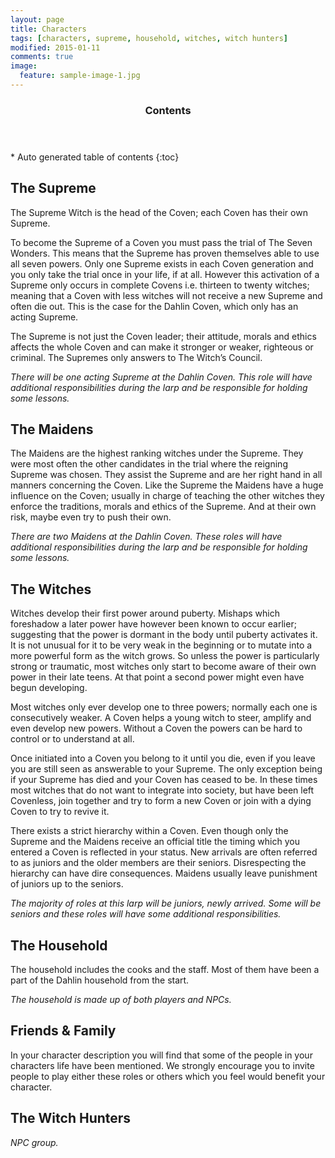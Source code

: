 ```yaml
---
layout: page
title: Characters
tags: [characters, supreme, household, witches, witch hunters]
modified: 2015-01-11
comments: true
image:
  feature: sample-image-1.jpg
---
```


<section id="table-of-contents" class="toc">
  <header>
    <h3>Contents</h3>
  </header>
<div id="drawer" markdown="1">
*  Auto generated table of contents
{:toc}
</div>
</section><!-- /#table-of-contents -->

## The Supreme

The Supreme Witch is the head of the Coven; each Coven has their own Supreme. 

To become the Supreme of a Coven you must pass the trial of The Seven Wonders. This means that the Supreme has proven themselves able to use all seven powers. Only one Supreme exists in each Coven generation and you only take the trial once in your life, if at all. However this activation of a Supreme only occurs in complete Covens i.e. thirteen to twenty witches; meaning that a Coven with less witches will not receive a new Supreme and often die out. This is the case for the Dahlin Coven, which only has an acting Supreme.

The Supreme is not just the Coven leader; their attitude, morals and ethics affects the whole Coven and can make it stronger or weaker, righteous or criminal. The Supremes only answers to The Witch’s Council.

*There will be one acting Supreme at the Dahlin Coven. This role will have additional responsibilities during the larp and be responsible for holding some lessons.*

## The Maidens

The Maidens are the highest ranking witches under the Supreme. They were most often the other candidates in the trial where the reigning Supreme was chosen. They assist the Supreme and are her right hand in all manners concerning the Coven. Like the Supreme the Maidens have a huge influence on the Coven; usually in charge of teaching the other witches they enforce the traditions, morals and ethics of the Supreme. And at their own risk, maybe even try to push their own.

*There are two Maidens at the Dahlin Coven. These roles will have additional responsibilities during the larp and be responsible for holding some lessons.*

## The Witches

Witches develop their first power around puberty. Mishaps which foreshadow a later power have however been known to occur earlier; suggesting that the power is dormant in the body until puberty activates it. It is not unusual for it to be very weak in the beginning or to mutate into a more powerful form as the witch grows. So unless the power is particularly strong or traumatic, most witches only start to become aware of their own power in their late teens. At that point a second power might even have begun developing.

Most witches only ever develop one to three powers; normally each one is consecutively weaker. A Coven helps a young witch to steer, amplify and even develop new powers. Without a Coven the powers can be hard to control or to understand at all. 

Once initiated into a Coven you belong to it until you die, even if you leave you are still seen as answerable to your Supreme. The only exception being if your Supreme has died and your Coven has ceased to be. In these times most witches that do not want to integrate into society, but have been left Covenless, join together and try to form a new Coven or join with a dying Coven to try to revive it. 

There exists a strict hierarchy within a Coven. Even though only the Supreme and the Maidens receive an official title the timing which you entered a Coven is reflected in your status. New arrivals are often referred to as juniors and the older members are their seniors. Disrespecting the hierarchy can have dire consequences. Maidens usually leave punishment of juniors up to the seniors.

*The majority of roles at this larp will be juniors, newly arrived. Some will be seniors and these roles will have some additional responsibilities.*

## The Household

The household includes the cooks and the staff. Most of them have been a part of the Dahlin household from the start. 

*The household is made up of both players and NPCs.*

## Friends & Family

In your character description you will find that some of the people in your characters life have been mentioned. We strongly encourage you to invite people to play either these roles or others which you feel would benefit your character. 

## The Witch Hunters

*NPC group.*
